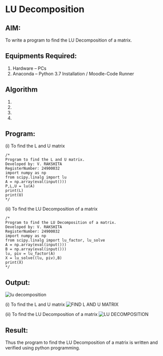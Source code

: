 # LU Decomposition 

## AIM:
To write a program to find the LU Decomposition of a matrix.

## Equipments Required:
1. Hardware – PCs
2. Anaconda – Python 3.7 Installation / Moodle-Code Runner

## Algorithm
1. 
2. 
3. 
4. 

## Program:
(i) To find the L and U matrix
```
/*
Program to find the L and U matrix.
Developed by: V. RAKSHITA
RegisterNumber: 24900032
import numpy as np
from scipy.linalg import lu
A = np.array(eval(input()))
P,L,U = lu(A)
print(L)
print(U)
*/
```
(ii) To find the LU Decomposition of a matrix
```
/*
Program to find the LU Decomposition of a matrix.
Developed by: V. RAKSHITA
RegisterNumber: 24900032
import numpy as np
from scipy.linalg import lu_factor, lu_solve
A = np.array(eval(input()))
B = np.array(eval(input())) 
lu, piv = lu_factor(A)
X = lu_solve((lu, piv),B)
print(X)
*/
```

## Output:
![lu decomposition]()

(i) To find the L and U matrix
![FIND L AND U MATRIX](https://github.com/user-attachments/assets/678c74bb-6227-45d2-b07d-cbda1782681f)

(ii) To find the LU Decomposition of a matrix
![LU DECOMPOSITION](https://github.com/user-attachments/assets/b742b406-d543-4850-bb41-b2bd8bef7895)



## Result:
Thus the program to find the LU Decomposition of a matrix is written and verified using python programming.

